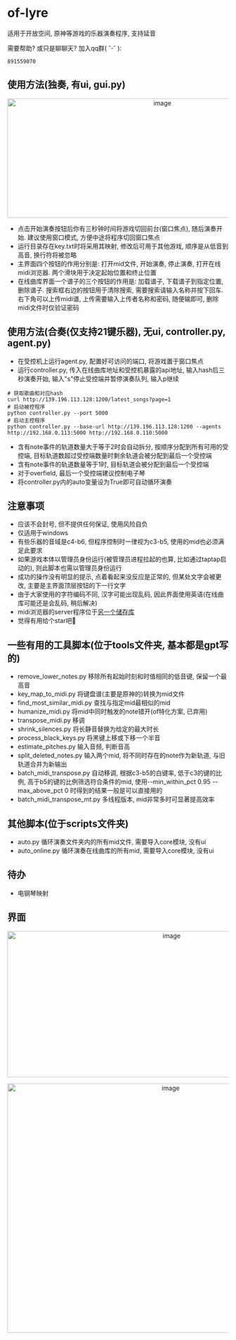 # of-lyre
适用于开放空间, 原神等游戏的乐器演奏程序, 支持延音

需要帮助? 或只是聊聊天? 加入qq群( ˘ᵕ˘ ):
```
891559070
```

## 使用方法(独奏, 有ui, gui.py)

<p align="center">
<img width="690" height="272" alt="image" src="https://github.com/user-attachments/assets/aaa9a485-5849-44e3-b650-c2c5e144cd99" />
</p>

- 点击开始演奏按钮后你有三秒钟时间将游戏切回前台(窗口焦点), 随后演奏开始. 建议使用窗口模式, 方便中途将程序切回窗口焦点
- 运行目录存在key.txt时将采用其映射, 修改后可用于其他游戏, 顺序是从低音到高音, 换行符将被忽略
- 主界面四个按钮的作用分别是: 打开mid文件, 开始演奏, 停止演奏, 打开在线midi浏览器. 两个滑块用于决定起始位置和终止位置
- 在线曲库界面一个谱子的三个按钮的作用是: 加载谱子, 下载谱子到指定位置, 删除谱子. 搜索框右边的按钮用于清除搜索, 需要搜索请输入名称并按下回车. 右下角可以上传midi谱, 上传需要输入上传者名称和密码, 随便输即可, 删除midi文件时仅验证密码


## 使用方法(合奏(仅支持21键乐器), 无ui, controller.py, agent.py)
- 在受控机上运行agent.py, 配置好可访问的端口, 将游戏置于窗口焦点
- 运行controller.py, 传入在线曲库地址和受控机暴露的api地址, 输入hash后三秒演奏开始, 输入"s"停止受控端并暂停演奏队列, 输入p继续
```
# 获取歌曲和对应hash
curl http://139.196.113.128:1200/latest_songs?page=1
# 启动被控程序
python controller.py --port 5000
# 启动主控程序
python controller.py --base-url http://139.196.113.128:1200 --agents http://192.168.0.113:5000 http://192.168.0.110:5000
```
- 含有note事件的轨道数量大于等于2时会自动拆分, 按顺序分配到所有可用的受控端, 目标轨道数超过受控端数量时剩余轨道会被分配到最后一个受控端
- 含有note事件的轨道数量等于1时, 目标轨道会被分配到最后一个受控端
- 对于overfield, 最后一个受控端建议控制电子琴
- 将controller.py内的auto变量设为True即可自动循环演奏

## 注意事项
- 应该不会封号, 但不提供任何保证, 使用风险自负
- 仅适用于windows
- 有些乐器的音域是c4-b6, 但程序控制时一律视为c3-b5, 使用的mid也必须满足此要求
- 如果游戏本体以管理员身份运行(被管理员进程拉起的也算, 比如通过taptap启动的), 则此脚本也需以管理员身份运行
- 成功的操作没有明显的提示, 点着看起来没反应是正常的, 但某处文字会被更改, 主要是主界面顶层按钮的下一行文字
- 由于大家使用的字符编码不同, 汉字可能出现乱码, 因此界面使用英语(在线曲库可能还是会乱码, 稍后解决)
- midi浏览器的server程序位于[另一个储存库](https://github.com/byzp/Genshin-Lyre-midi-player-server/tree/main/server)
- 觉得有用给个star吧🤗

## 一些有用的工具脚本(位于tools文件夹, 基本都是gpt写的)
- remove_lower_notes.py 移除所有起始时刻和时值相同的低音键, 保留一个最高音
- key_map_to_midi.py 将键盘谱(主要是原神的)转换为mid文件
- find_most_similar_midi.py 查找与指定mid最相似的mid
- humanize_midi.py 将mid中同时触发的note错开(of特化方案, 已弃用)
- transpose_midi.py 移调
- shrink_silences.py 将长静音替换为给定的最大时长
- process_black_keys.py 将黑键上移或下移一个半音
- estimate_pitches.py 输入音频, 判断音高
- split_deleted_notes.py 输入两个mid, 将不同时存在的note作为新轨道, 与旧轨道合并为新输出
- batch_midi_transpose.py 自动移调, 根据c3-b5的白键率, 低于c3的键的比例, 高于b5的键的比例筛选符合条件的mid, 使用--min_within_pct 0.95 --max_above_pct 0 时得到的结果一般是可以直接用的
- batch_midi_transpose_mt.py 多线程版本, mid非常多时可显著提高效率

## 其他脚本(位于scripts文件夹)
- auto.py 循环演奏文件夹内的所有mid文件, 需要导入core模块, 没有ui
- auto_online.py 循环演奏在线曲库的所有mid, 需要导入core模块, 没有ui

## 待办
- 电钢琴映射

## 界面
<p align="center">
<img width="732" height="333" alt="image" src="http://139.196.113.128:1160/img/gui.png" />
</p>
<p align="center">
<img width="728" height="568" alt="image" src="http://139.196.113.128:1160/img/online.png" />
</p>
